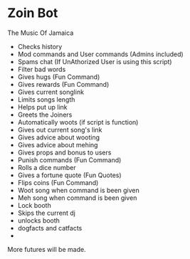 Zoin Bot
========

The Music Of Jamaica


- Checks history
- Mod commands and User commands (Admins included)
- Spams chat (If UnAthorized User is using this script)
- Filter bad words
- Gives hugs (Fun Command)
- Gives rewards (Fun Command)
- Gives current songlink
- Limits songs length
- Helps put up link
- Greets the Joiners
- Automatically woots (if script is function)
- Gives out current song's link
- Gives advice about wooting
- Gives advice about mehing
- Gives props and bonus to users
- Punish commands (Fun Command)
- Rolls a dice number
- Gives a fortune quote (Fun Quotes)
- Flips coins (Fun Command)
- Woot song when command is been given
- Meh song when command is been given
- Lock booth
- Skips the current dj
- unlocks booth
- dogfacts and catfacts
- 



More futures will be made.
